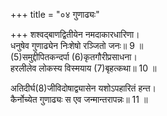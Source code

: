 +++
title = "०४ गुणाढ्यः"

+++
शश्वद्बाणद्वितीयेन नमदाकारधारिणा।  
धनुषेव गुणाढ्येन निःशेषो रञ्जितो जनः॥ 9 ॥  
(5)समुद्दीपितकन्दर्पा (6)कृतगौरीप्रसाधना।  
हरलीलेव लोकस्य विस्मयाय (7)बृहत्कथा॥ 10 ॥  


[^5]: कामोद्दीपिका; [पक्षे] भस्मीकृतमदना.


[^6]: वर्णितगौरीमाहात्म्या; [पक्षे] अलङ्कृता पार्वती यया.


[^7]: गुणाढ्यकृतो ग्रन्थः.
 
अतिदीर्घ(8)जीविदोषाद्व्यासेन यशोऽपहारितं हन्त।  
कैर्नोच्येत गुणाढ्यः स एव जन्मान्तरापन्नः॥ 11 ॥  


[^8]: जीवित्वम्.
 